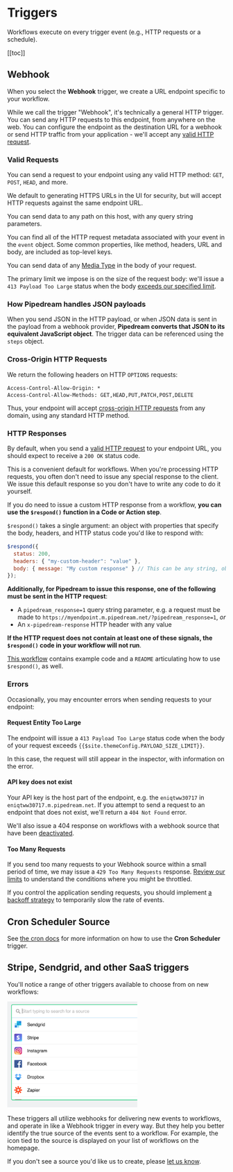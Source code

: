 # Triggers

Workflows execute on every trigger event (e.g., HTTP requests or a schedule).

[[toc]]

## Webhook

When you select the **Webhook** trigger, we create a URL endpoint specific to your workflow.

While we call the trigger "Webhook", it's technically a general HTTP trigger. You can send any HTTP requests to this endpoint, from anywhere on the web. You can configure the endpoint as the destination URL for a webhook or send HTTP traffic from your application - we'll accept any [valid HTTP request](#valid-requests).

### Valid Requests

You can send a request to your endpoint using any valid HTTP method: `GET`, `POST`, `HEAD`, and more.

We default to generating HTTPS URLs in the UI for security, but will accept HTTP requests against the same endpoint URL.

You can send data to any path on this host, with any query string parameters.

You can find all of the HTTP request metadata associated with your event in the `event` object. Some common properties, like method, headers, URL and body, are included as top-level keys.

You can send data of any [Media Type](https://www.iana.org/assignments/media-types/media-types.xhtml) in the body of your request.

The primary limit we impose is on the size of the request body: we'll issue a `413 Payload Too Large` status when the body [exceeds our specified limit](#request-entity-too-large).

### How Pipedream handles JSON payloads

When you send JSON in the HTTP payload, or when JSON data is sent in the payload from a webhook provider, **Pipedream converts that JSON to its equivalent JavaScript object**. The trigger data can be referenced using the `steps` object.

### Cross-Origin HTTP Requests

We return the following headers on HTTP `OPTIONS` requests:

```
Access-Control-Allow-Origin: *
Access-Control-Allow-Methods: GET,HEAD,PUT,PATCH,POST,DELETE
```

Thus, your endpoint will accept [cross-origin HTTP requests](https://developer.mozilla.org/en-US/docs/Web/HTTP/CORS) from any domain, using any standard HTTP method.

### HTTP Responses

By default, when you send a [valid HTTP request](#valid-requests) to your endpoint URL, you should expect to receive a `200 OK` status code.

This is a convenient default for workflows. When you're processing HTTP requests, you often don't need to issue any special response to the client. We issue this default response so you don't have to write any code to do it yourself.

If you do need to issue a custom HTTP response from a workflow, **you can use the `$respond()` function in a Code or Action step**.

`$respond()` takes a single argument: an object with properties that specify the body, headers, and HTTP status code you'd like to respond with:

```javascript
$respond({
  status: 200,
  headers: { "my-custom-header": "value" },
  body: { message: "My custom response" } // This can be any string, object, or Buffer
});
```

**Additionally, for Pipedream to issue this response, one of the following must be sent in the HTTP request**:

- A `pipedream_response=1` query string parameter, e.g. a request must be made to `https://myendpoint.m.pipedream.net/?pipedream_response=1`, _or_
- An `x-pipedream-response` HTTP header with any value

**If the HTTP request does not contain at least one of these signals, the `$respond()` code in your workflow will not run**.

[This workflow](https://pipedream.com/@pravin/return-a-response-from-your-workflow-p_zACJqp/readme) contains example code and a `README` articulating how to use `$respond()`, as well.

### Errors

Occasionally, you may encounter errors when sending requests to your endpoint:

#### Request Entity Too Large

The endpoint will issue a `413 Payload Too Large` status code when the body of your request exceeds `{{$site.themeConfig.PAYLOAD_SIZE_LIMIT}}`.

In this case, the request will still appear in the inspector, with information on the error.

#### API key does not exist

Your API key is the host part of the endpoint, e.g. the `eniqtww30717` in `eniqtww30717.m.pipedream.net`. If you attempt to send a request to an endpoint that does not exist, we'll return a `404 Not Found` error.

We'll also issue a 404 response on workflows with a webhook source that have been [deactivated](/notebook/#deactivating-workflows).

#### Too Many Requests

If you send too many requests to your Webhook source within a small period of time, we may issue a `429 Too Many Requests` response. [Review our limits](/limits/) to understand the conditions where you might be throttled.

If you control the application sending requests, you should implement [a backoff strategy](https://medium.com/clover-platform-blog/conquering-api-rate-limiting-dcac5552714d) to temporarily slow the rate of events.

## Cron Scheduler Source

See [the cron docs](/cron/) for more information on how to use the **Cron Scheduler** trigger.

## Stripe, Sendgrid, and other SaaS triggers

You'll notice a range of other triggers available to choose from on new workflows:

<div>
<img alt="List of SaaS sources" width="300" src="./images/list-of-sources.png">
</div>

These triggers all utilize webhooks for delivering new events to workflows, and operate in like a Webhook trigger in every way. But they help you better identify the true source of the events sent to a workflow. For example, the icon tied to the source is displayed on your list of workflows on the homepage.

If you don't see a source you'd like us to create, please [let us know](https://pipdream.com/community/).

<Footer />
